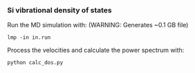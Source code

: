 ### Si vibrational density of states

Run the MD simulation with: (WARNING: Generates ~0.1 GB file)

    lmp -in in.run

Process the velocities and calculate the power spectrum with:

    python calc_dos.py
